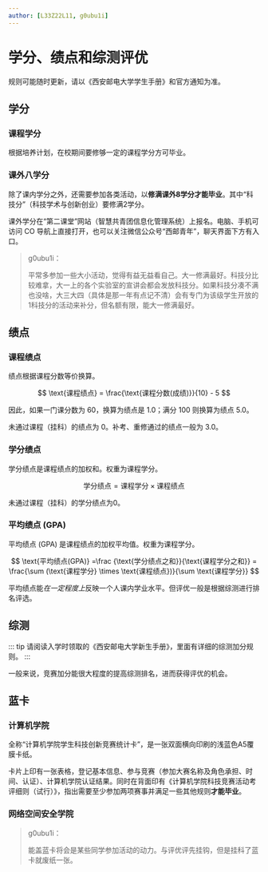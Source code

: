 ```yaml
---
author: [L33Z22L11, g0ubu1i]
---
```


# 学分、绩点和综测评优

<Disclaimer />

规则可能随时更新，请以《西安邮电大学学生手册》和官方通知为准。

## 学分

### 课程学分

根据培养计划，在校期间要修够一定的课程学分方可毕业。

### 课外八学分

除了课内学分之外，还需要参加各类活动，以**修满课外8学分才能毕业**。其中“科技分”（科技学术与创新创业）要修满2学分。

课外学分在“第二课堂”网站（智慧共青团信息化管理系统）上报名。电脑、手机可访问 CO 导航上直接打开，也可以关注微信公众号“西邮青年”，聊天界面下方有入口。

> g0ubu1i：
>
> 平常多参加一些大小活动，觉得有益无益看自己。大一修满最好。科技分比较难拿，大一上的各个实验室的宣讲会都会发放科技分。如果科技分凑不满也没啥，大三大四（具体是那一年有点记不清）会有专门为该级学生开放的1科技分的活动来补分，但名额有限，能大一修满最好。

## 绩点

### 课程绩点

绩点根据课程分数等价换算。

$$ \text{课程绩点} = \frac{\text{课程分数(成绩)}}{10} - 5 $$

因此，如果一门课分数为 60，换算为绩点是 1.0；满分 100 则换算为绩点 5.0。

未通过课程（挂科）的绩点为 0。补考、重修通过的绩点一般为 3.0。

### 学分绩点

学分绩点是课程绩点的加权和。权重为课程学分。

$$ \text{学分绩点} = \text{课程学分} \times \text{课程绩点} $$

未通过课程（挂科）的学分绩点为0。

### 平均绩点 (GPA)

平均绩点 (GPA) 是课程绩点的加权平均值。权重为课程学分。

$$ \text{平均绩点(GPA)} =\frac {\text{学分绩点之和}}{\text{课程学分之和}} = \frac{\sum (\text{课程学分} \times \text{课程绩点})}{\sum \text{课程学分}} $$

平均绩点能*在一定程度上*反映一个人课内学业水平。但评优一般是根据综测进行排名评选。

## 综测

::: tip
请阅读入学时领取的《西安邮电大学新生手册》，里面有详细的综测加分规则。
:::

一般来说，竞赛加分能很大程度的提高综测排名，进而获得评优的机会。

## 蓝卡

### 计算机学院

全称“计算机学院学生科技创新竞赛统计卡”，是一张双面横向印刷的浅蓝色<Tip tip="尺寸148mm*210mm的硬卡纸">A5覆膜卡纸</Tip>。

卡片上印有一张表格，登记基本信息、参与竞赛（参加大赛名称及角色承担、时间、认证）、计算机学院认证结果。同时在背面印有《计算机学院科技竞赛活动考评细则（试行）》，指出需要至少参加两项赛事并满足一些其他规则**才能毕业**。

### 网络空间安全学院

> g0ubu1i：
>
> 能盖蓝卡将会是某些同学参加活动的动力。与评优评先挂钩，但是挂科了蓝卡就废纸一张。
